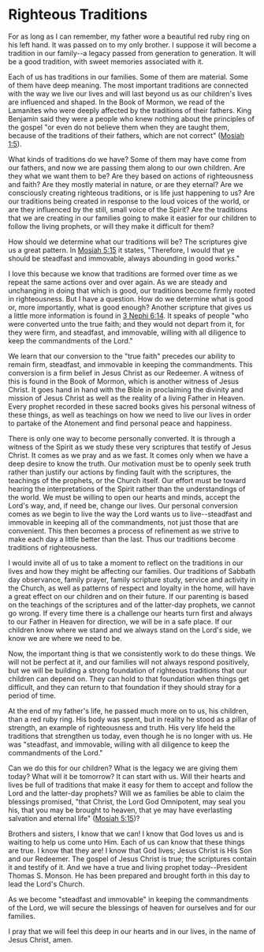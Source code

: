 # Righteous Traditions

For as long as I can remember, my father wore a beautiful red ruby ring on his
left hand. It was passed on to my only brother. I suppose it will become a
tradition in our family--a legacy passed from generation to generation. It
will be a good tradition, with sweet memories associated with it.

Each of us has traditions in our families. Some of them are material. Some of
them have deep meaning. The most important traditions are connected with the
way we live our lives and will last beyond us as our children's lives are
influenced and shaped. In the Book of Mormon, we read of the Lamanites who
were deeply affected by the traditions of their fathers. King Benjamin said
they were a people who knew nothing about the principles of the gospel "or
even do not believe them when they are taught them, because of the traditions
of their fathers, which are not correct" ([Mosiah
1:5](https://www.lds.org/scriptures/bofm/mosiah/1.5?lang=eng#4)).

What kinds of traditions do we have? Some of them may have come from our
fathers, and now we are passing them along to our own children. Are they what
we want them to be? Are they based on actions of righteousness and faith? Are
they mostly material in nature, or are they eternal? Are we consciously
creating righteous traditions, or is life just happening to us? Are our
traditions being created in response to the loud voices of the world, or are
they influenced by the still, small voice of the Spirit? Are the traditions
that we are creating in our families going to make it easier for our children
to follow the living prophets, or will they make it difficult for them?

How should we determine what our traditions will be? The scriptures give us a
great pattern. In [Mosiah
5:15](https://www.lds.org/scriptures/bofm/mosiah/5.15?lang=eng#14) it states,
"Therefore, I would that ye should be steadfast and immovable, always
abounding in good works."

I love this because we know that traditions are formed over time as we repeat
the same actions over and over again. As we are steady and unchanging in doing
that which is good, our traditions become firmly rooted in righteousness. But
I have a question. How do we determine what is good or, more importantly, what
is good enough? Another scripture that gives us a little more information is
found in [3 Nephi
6:14](https://www.lds.org/scriptures/bofm/3-ne/6.14?lang=eng#13). It speaks of
people "who were converted unto the true faith; and they would not depart from
it, for they were firm, and steadfast, and immovable, willing with all
diligence to keep the commandments of the Lord."

We learn that our conversion to the "true faith" precedes our ability to
remain firm, steadfast, and immovable in keeping the commandments. This
conversion is a firm belief in Jesus Christ as our Redeemer. A witness of this
is found in the Book of Mormon, which is another witness of Jesus Christ. It
goes hand in hand with the Bible in proclaiming the divinity and mission of
Jesus Christ as well as the reality of a living Father in Heaven. Every
prophet recorded in these sacred books gives his personal witness of these
things, as well as teachings on how we need to live our lives in order to
partake of the Atonement and find personal peace and happiness.

There is only one way to become personally converted. It is through a witness
of the Spirit as we study these very scriptures that testify of Jesus Christ.
It comes as we pray and as we fast. It comes only when we have a deep desire
to know the truth. Our motivation must be to openly seek truth rather than
justify our actions by finding fault with the scriptures, the teachings of the
prophets, or the Church itself. Our effort must be toward hearing the
interpretations of the Spirit rather than the understandings of the world. We
must be willing to open our hearts and minds, accept the Lord's way, and, if
need be, change our lives. Our personal conversion comes as we begin to live
the way the Lord wants us to live--steadfast and immovable in keeping all of
the commandments, not just those that are convenient. This then becomes a
process of refinement as we strive to make each day a little better than the
last. Thus our traditions become traditions of righteousness.

I would invite all of us to take a moment to reflect on the traditions in our
lives and how they might be affecting our families. Our traditions of Sabbath
day observance, family prayer, family scripture study, service and activity in
the Church, as well as patterns of respect and loyalty in the home, will have
a great effect on our children and on their future. If our parenting is based
on the teachings of the scriptures and of the latter-day prophets, we cannot
go wrong. If every time there is a challenge our hearts turn first and always
to our Father in Heaven for direction, we will be in a safe place. If our
children know where we stand and we always stand on the Lord's side, we know
we are where we need to be.

Now, the important thing is that we consistently work to do these things. We
will not be perfect at it, and our families will not always respond
positively, but we will be building a strong foundation of righteous
traditions that our children can depend on. They can hold to that foundation
when things get difficult, and they can return to that foundation if they
should stray for a period of time.

At the end of my father's life, he passed much more on to us, his children,
than a red ruby ring. His body was spent, but in reality he stood as a pillar
of strength, an example of righteousness and truth. His very life held the
traditions that strengthen us today, even though he is no longer with us. He
was "steadfast, and immovable, willing with all diligence to keep the
commandments of the Lord."

Can we do this for our children? What is the legacy we are giving them today?
What will it be tomorrow? It can start with us. Will their hearts and lives be
full of traditions that make it easy for them to accept and follow the Lord
and the latter-day prophets? Will we as families be able to claim the
blessings promised, "that Christ, the Lord God Omnipotent, may seal you his,
that you may be brought to heaven, that ye may have everlasting salvation and
eternal life" ([Mosiah
5:15](https://www.lds.org/scriptures/bofm/mosiah/5.15?lang=eng#14))?

Brothers and sisters, I know that we can! I know that God loves us and is
waiting to help us come unto Him. Each of us can know that these things are
true. I know that they are! I know that God lives; Jesus Christ is His Son and
our Redeemer. The gospel of Jesus Christ is true; the scriptures contain it
and testify of it. And we have a true and living prophet today--President
Thomas S. Monson. He has been prepared and brought forth in this day to lead
the Lord's Church.

As we become "steadfast and immovable" in keeping the commandments of the
Lord, we will secure the blessings of heaven for ourselves and for our
families.

I pray that we will feel this deep in our hearts and in our lives, in the name
of Jesus Christ, amen.

